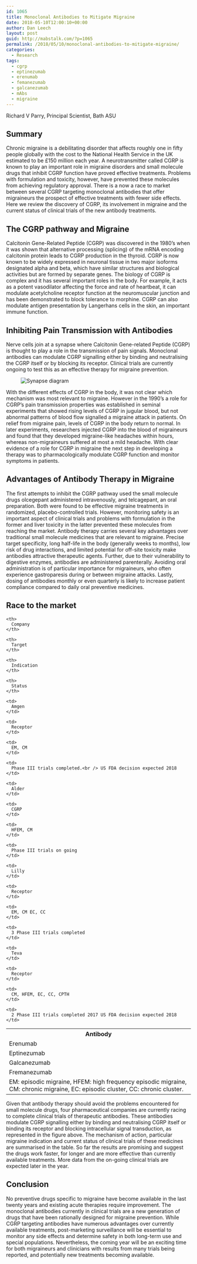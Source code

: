 ```yaml
---
id: 1065
title: Monoclonal Antibodies to Mitigate Migraine
date: 2018-05-10T12:00:10+00:00
author: Dan Leech
layout: post
guid: http://mabstalk.com/?p=1065
permalink: /2018/05/10/monoclonal-antibodies-to-mitigate-migraine/
categories:
  - Research
tags:
  - cgrp
  - eptinezumab
  - erenumab
  - femanezumab
  - galcanezumab
  - mAbs
  - migraine
---
```

Richard V Parry, Principal Scientist, Bath ASU

## Summary

Chronic migraine is a debilitating disorder that affects roughly one in fifty people globally with the cost to the National Health Service in the UK estimated to be £150 million each year. A neurotransmitter called CGRP is known to play an important role in migraine disorders and small molecule drugs that inhibit CGRP function have proved effective treatments. Problems with formulation and toxicity, however, have prevented these molecules from achieving regulatory approval. There is a now a race to market between several CGRP targeting monoclonal antibodies that offer migraineurs the prospect of effective treatments with fewer side effects. Here we review the discovery of CGRP, its involvement in migraine and the current status of clinical trials of the new antibody treatments.

## The CGRP pathway and Migraine

Calcitonin Gene-Related Peptide (CGRP) was discovered in the 1980’s when it was shown that alternative processing (splicing) of the mRNA encoding calcitonin protein leads to CGRP production in the thyroid. CGRP is now known to be widely expressed in neuronal tissue in two major isoforms designated alpha and beta, which have similar structures and biological activities but are formed by separate genes. The biology of CGRP is complex and it has several important roles in the body. For example, it acts as a potent vasodilator affecting the force and rate of heartbeat, it can modulate acetylcholine receptor function at the neuromuscular junction and has been demonstrated to block tolerance to morphine. CGRP can also modulate antigen presentation by Langerhans cells in the skin, an important immune function.

## Inhibiting Pain Transmission with Antibodies

Nerve cells join at a synapse where Calcitonin Gene-related Peptide (CGRP) is thought to play a role in the transmission of pain signals. Monoclonal antibodies can modulate CGRP signalling either by binding and neutralising the CGRP itself or by blocking its receptor. Clinical trials are currently ongoing to test this as an effective therapy for migraine prevention.<figure>

![Synapse diagram](https://bathasu.com/wp-content/uploads/2018/05/synapse.png) </figure> 

With the different effects of CGRP in the body, it was not clear which mechanism was most relevant to migraine. However in the 1990’s a role for CGRP’s pain transmission properties was established in seminal experiments that showed rising levels of CGRP in jugular blood, but not abnormal patterns of blood flow signalled a migraine attack in patients. On relief from migraine pain, levels of CGRP in the body return to normal. In later experiments, researchers injected CGRP into the blood of migraineurs and found that they developed migraine-like headaches within hours, whereas non-migraineurs suffered at most a mild headache. With clear evidence of a role for CGRP in migraine the next step in developing a therapy was to pharmacologically modulate CGRP function and monitor symptoms in patients.

## Advantages of Antibody Therapy in Migraine

The first attempts to inhibit the CGRP pathway used the small molecule drugs olcegepant administered intravenously, and telcagepant, an oral preparation. Both were found to be effective migraine treatments in randomized, placebo-controlled trials. However, monitoring safety is an important aspect of clinical trials and problems with formulation in the former and liver toxicity in the latter prevented these molecules from reaching the market. Antibody therapy carries several key advantages over traditional small molecule medicines that are relevant to migraine. Precise target specificity, long half-life in the body (generally weeks to months), low risk of drug interactions, and limited potential for off-site toxicity make antibodies attractive therapeutic agents. Further, due to their vulnerability to digestive enzymes, antibodies are administered parenterally. Avoiding oral administration is of particular importance for migraineurs, who often experience gastroparesis during or between migraine attacks. Lastly, dosing of antibodies monthly or even quarterly is likely to increase patient compliance compared to daily oral preventive medicines.

## Race to the market

<table class="research-table">
  <tr>
    <th>
      Antibody
    </th>
    
    <th>
      Company
    </th>
    
    <th>
      Target
    </th>
    
    <th>
      Indication
    </th>
    
    <th>
      Status
    </th>
  </tr>
  
  <tr>
    <td>
      Erenumab
    </td>
    
    <td>
      Amgen
    </td>
    
    <td>
      Receptor
    </td>
    
    <td>
      EM, CM
    </td>
    
    <td>
      Phase III trials completed.<br /> US FDA decision expected 2018
    </td>
  </tr>
  
  <tr>
    <td>
      Eptinezumab
    </td>
    
    <td>
      Alder
    </td>
    
    <td>
      CGRP
    </td>
    
    <td>
      HFEM, CM
    </td>
    
    <td>
      Phase III trials on going
    </td>
  </tr>
  
  <tr>
    <td>
      Galcanezumab
    </td>
    
    <td>
      Lilly
    </td>
    
    <td>
      Receptor
    </td>
    
    <td>
      EM, CM EC, CC
    </td>
    
    <td>
      3 Phase III trials completed
    </td>
  </tr>
  
  <tr>
    <td>
      Fremanezumab
    </td>
    
    <td>
      Teva
    </td>
    
    <td>
      Receptor
    </td>
    
    <td>
      CM, HFEM, EC, CC, CPTH
    </td>
    
    <td>
      2 Phase III trials completed 2017 US FDA decision expected 2018
    </td>
  </tr>
  
  <tr>
    <td colspan="5">
      EM: episodic migraine, HFEM: high frequency episodic migraine, CM: chronic migraine, EC: episodic cluster, CC: chronic cluster.
    </td>
  </tr>
</table>

Given that antibody therapy should avoid the problems encountered for small molecule drugs, four pharmaceutical companies are currently racing to complete clinical trials of therapeutic antibodies. These antibodies modulate CGRP signalling either by binding and neutralising CGRP itself or binding its receptor and blocking intracellular signal transduction, as represented in the figure above. The mechanism of action, particular migraine indication and current status of clinical trials of these medicines are summarised in the table. So far the results are promising and suggest the drugs work faster, for longer and are more effective than currently available treatments. More data from the on-going clinical trials are expected later in the year.

## Conclusion

No preventive drugs specific to migraine have become available in the last twenty years and existing acute therapies require improvement. The monoclonal antibodies currently in clinical trials are a new generation of drugs that have been rationally designed for migraine prevention. While CGRP targeting antibodies have numerous advantages over currently available treatments, post-marketing surveillance will be essential to monitor any side effects and determine safety in both long-term use and special populations. Nevertheless, the coming year will be an exciting time for both migraineurs and clinicians with results from many trials being reported, and potentially new treatments becoming available.